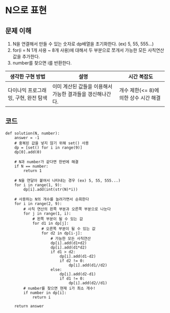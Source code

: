 # N으로 표현

## 문제 이해
1. N을 연결해서 만들 수 있는 숫자로 dp배열을 초기화한다. (ex) 5, 55, 555...)
2. for(i = N 1개 사용 ~ 8개 사용)에 대해서 두 부분으로 쪼개서 가능한 모든 사칙연산 값을 추가한다.
3. number를 찾으면 i를 반환한다.
 
|생각한 구현 방법|설명|시간 복잡도|
|-|-|-|
|다이나믹 프로그래밍, 구현, 완전 탐색|이미 계산된 값들을 이용해서 가능한 결과들을 갱신해나간다.|개수 제한(<= 8)에 의한 상수 시간 해결|

## 코드
```
def solution(N, number):
    answer = -1
    # 중복된 값을 넣지 않기 위해 set() 사용
    dp = [set() for i in range(9)]
    dp[0].add(0)
    
    # N과 number가 같다면 한번에 해결
    if N == number:
        return 1
    
    # N을 연달아 붙여서 나타내는 경우 (ex) 5, 55, 555...)
    for i in range(1, 9):
        dp[i].add(int(str(N)*i))
    
    # 사용하는 N의 개수를 늘려가면서 순회한다
    for i in range(2, 9):
        # 사칙 연산의 왼쪽 부분과 오른쪽 부분으로 나눈다
        for j in range(1, i):
            # 왼쪽 부분이 될 수 있는 값
            for d1 in dp[j]:
                # 오른쪽 부분이 될 수 있는 값
                for d2 in dp[i-j]:
                    # 가능한 모든 사칙연산
                    dp[i].add(d1+d2)
                    dp[i].add(d1*d2)
                    if d1 > d2:
                        dp[i].add(d1-d2)
                        if d2 != 0:
                            dp[i].add(d1//d2)
                    else:
                        dp[i].add(d2-d1)
                        if d1 != 0:
                            dp[i].add(d2//d1)
        # number를 찾으면 현재 i가 최소 개수!
        if number in dp[i]:
            return i
    
    return answer
```
